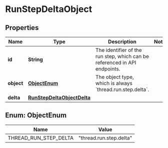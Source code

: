 # RunStepDeltaObject

## Properties
Name | Type | Description | Notes
------------ | ------------- | ------------- | -------------
**id** | **String** | The identifier of the run step, which can be referenced in API endpoints. | 
**object** | [**ObjectEnum**](#ObjectEnum) | The object type, which is always &#x60;thread.run.step.delta&#x60;. | 
**delta** | [**RunStepDeltaObjectDelta**](RunStepDeltaObjectDelta.md) |  | 

<a name="ObjectEnum"></a>
## Enum: ObjectEnum
Name | Value
---- | -----
THREAD_RUN_STEP_DELTA | &quot;thread.run.step.delta&quot;
